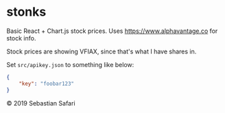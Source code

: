 # stonks

Basic React + Chart.js stock prices. Uses https://www.alphavantage.co for stock info.

Stock prices are showing VFIAX, since that's what I have shares in.

Set `src/apikey.json` to something like below:
```json
{
    "key": "foobar123"
}
```

&copy; 2019 Sebastian Safari
